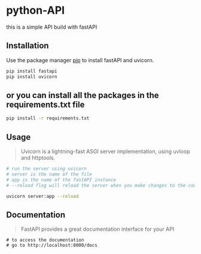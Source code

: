 # python-API

this is a simple API build with fastAPI

## Installation

Use the package manager [pip](https://pip.pypa.io/en/stable/) to install fastAPI and uvicorn.

```bash
pip install fastapi
pip install uvicorn
```

## or you can install all the packages in the requirements.txt file

```bash
pip install -r requirements.txt
```

## Usage

> Uvicorn is a lightning-fast ASGI server implementation, using uvloop and httptools.

```bash
# run the server using uvicorn
# server is the name of the file
# app is the name of the fastAPI instance
# --reload flag will reload the server when you make changes to the code

uvicorn server:app --reload
```

## Documentation

> FastAPI provides a great documentation interface for your API

```
# to access the documentation
# go to http://localhost:8000/docs
```
